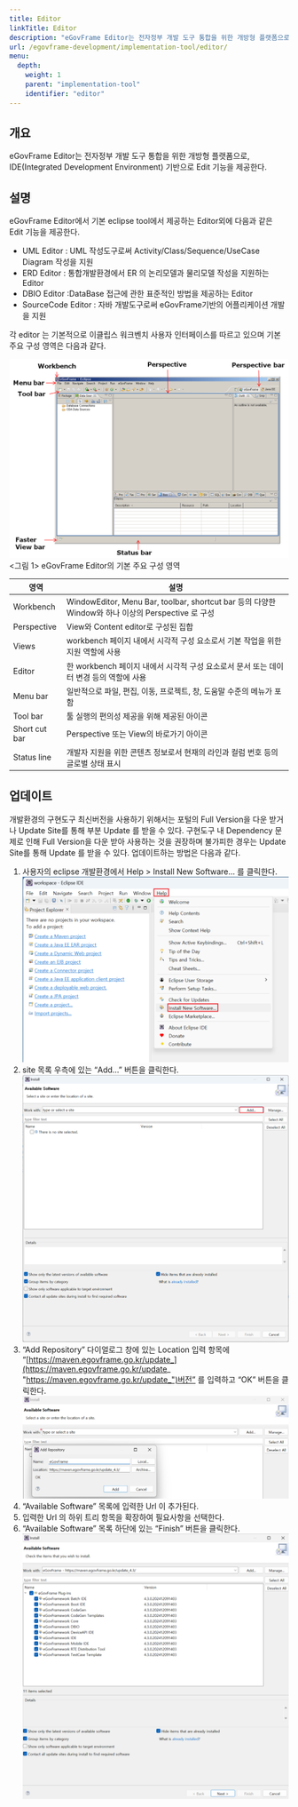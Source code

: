 ```yaml
---
title: Editor
linkTitle: Editor
description: "eGovFrame Editor는 전자정부 개발 도구 통합을 위한 개방형 플랫폼으로, IDE(Integrated Development Environment) 기반으로 Edit 기능을 제공한다."
url: /egovframe-development/implementation-tool/editor/
menu:
  depth:
    weight: 1
    parent: "implementation-tool"
    identifier: "editor"
---
```


## 개요

eGovFrame Editor는 전자정부 개발 도구 통합을 위한 개방형 플랫폼으로, IDE(Integrated Development Environment) 기반으로 Edit 기능을 제공한다.

## 설명

eGovFrame Editor에서 기본 eclipse tool에서 제공하는 Editor외에 다음과 같은 Edit 기능을 제공한다.

* UML Editor : UML 작성도구로써 Activity/Class/Sequence/UseCase Diagram 작성을 지원
* ERD Editor : 통합개발환경에서 ER 의 논리모델과 물리모델 작성을 지원하는 Editor
* DBIO Editor :DataBase 접근에 관한 표준적인 방법을 제공하는 Editor
* SourceCode Editor : 자바 개발도구로써 eGovFrame기반의 어플리케이션 개발을 지원

각 editor 는 기본적으로 이클립스 워크벤치 사용자 인터페이스를 따르고 있으며 기본 주요 구성 영역은 다음과 같다.

![Perspective](./images/ide-basic-old-base.png)
<그림 1> eGovFrame Editor의 기본 주요 구성 영역

| 영역          | 설명                                                                                               |
| ------------- | -------------------------------------------------------------------------------------------------- |
| Workbench     | WindowEditor, Menu Bar, toolbar, shortcut bar 등의 다양한 Window와 하나 이상의 Perspective 로 구성 |
| Perspective   | View와 Content editor로 구성된 집합                                                                |
| Views         | workbench 페이지 내에서 시각적 구성 요소로서 기본 작업을 위한 지원 역할에 사용                     |
| Editor        | 한 workbench 페이지 내에서 시각적 구성 요소로서 문서 또는 데이터 변경 등의 역할에 사용             |
| Menu bar      | 일반적으로 파일, 편집, 이동, 프로젝트, 창, 도움말 수준의 메뉴가 포함                               |
| Tool bar      | 툴 실행의 편의성 제공을 위해 제공된 아이콘                                                         |
| Short cut bar | Perspective 또는 View의 바로가기 아이콘                                                            |
| Status line   | 개발자 지원을 위한 콘텐츠 정보로서 현재의 라인과 컬럼 번호 등의 글로벌 상태 표시                   |

## 업데이트

개발환경의 구현도구 최신버전을 사용하기 위해서는 포털의 Full Version을 다운 받거나 Update Site를 통해 부분 Update 를 받을 수 있다.
구현도구 내 Dependency 문제로 인해 Full Version을 다운 받아 사용하는 것을 권장하며 불가피한 경우는 Update Site를 통해 Update 를 받을 수 있다.
업데이트하는 방법은 다음과 같다.

1. 사용자의 eclipse 개발환경에서 Help > Install New Software… 를 클릭한다.
   ![업데이트 1](./images/plugin1.png)
2. site 목록 우측에 있는 “Add…” 버튼을 클릭한다.
   ![업데이트 2](./images/plugin1-2.png)
3. “Add Repository” 다이얼로그 창에 있는 Location 입력 항목에 “[https://maven.egovframe.go.kr/update_](https://maven.egovframe.go.kr/update_ "https://maven.egovframe.go.kr/update_")버전” 를 입력하고 “OK” 버튼을 클릭한다.
   ![업데이트 3](./images/plugin1-3.png)
4. “Available Software” 목록에 입력한 Url 이 추가된다.
5. 입력한 Url 의 하위 트리 항목을 확장하여 필요사항을 선택한다.
6. “Available Software” 목록 하단에 있는 “Finish” 버튼을 클릭한다.
   ![업데이트 6](./images/plugin1-4.png)